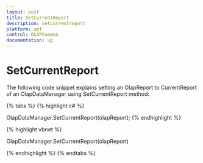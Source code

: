```yaml
---
layout: post
title: SetCurrentReport
description: setcurrentreport 
platform: wpf
control: OLAPCommon
documentation: ug
---
```


# SetCurrentReport 

The following code snippet explains setting an OlapReport to CurrentReport of an OlapDataManager using SetCurrentReport method:

{% tabs %}
{% highlight c# %}

OlapDataManager.SetCurrentReport(olapReport);
{% endhighlight  %}


{% highlight vbnet %}

OlapDataManager.SetCurrentReport(olapReport)



{% endhighlight  %}
{% endtabs %}